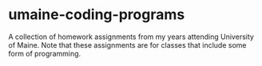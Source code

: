 # umaine-coding-programs
A collection of homework assignments from my years attending University of Maine.
Note that these assignments are for classes that include some form of programming.
